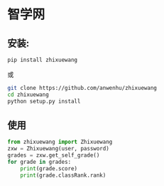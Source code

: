 # 智学网

## 安装:
```bash
pip install zhixuewang
```

或
```bash
git clone https://github.com/anwenhu/zhixuewang
cd zhixuewang
python setup.py install
```


## 使用
```python
from zhixuewang import Zhixuewang
zxw = Zhixuewang(user, password)
grades = zxw.get_self_grade()
for grade in grades:
    print(grade.score)
    print(grade.classRank.rank)
```
